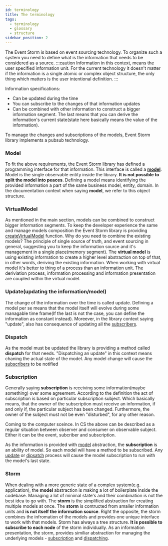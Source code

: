 ```yaml
---
id: terminology
title: The terminology
tags:
  - terminology
  - glossary
  - structure
sidebar_position: 2
---
```


The Event Storm is based on event sourcing technology. To organize such a system you need to define what is the information that needs to be considered as a source. 
:::caution
Information in this context, means the user specified information unit. For the current technology it doesn't matter if the information is a single atomic or complex object structure, the only thing which matters is the user intentional definition.
:::

Information specifications:
- Can be updated during the time
- You can subscribe to the changes of that information updates
- Can be combined with other information to construct a bigger information segment. The last means that you can derive the information's current state(state here basically means the value of the information).

To manage the changes and subscriptions of the models, Event Storm library implements a pubsub technology.

### Model
To fit the above requirements, the Event Storm library has defined a programming interface for that information. This interface is called a **[model](/docs/api-reference/model)**. Model is the single observable entity inside the library. **It is not possible to split the model into peaces**. Defining a model means identifying the provided information a part of the same business model, entity, domain. 
In the documentation context when saying **model**, we refer to this object structure.

### VirtualModel
As mentioned in the main section, models can be combined to construct bigger information segments. To keep the developer experience the same and manage models composition the Event Storm library is providing [createVirtualModel](/docs/api-reference/virtualModel) function.
Why do you need to combine the existing models? The principle of single source of truth, and event sourcing in general, suggesting you to keep the information source and it's management in a single place(memory segment). The **virtual model** is using existing information to create a higher level abstraction on top of that, in other words, deriving the existing information.
When working with virtual model it's better to thing of a process than an information unit. The deriviation process, information processing and information presentation are coupled within the virtual model. 

### Update(updating the information/model)
The change of the information over the time is called update. Defining a model per se means that the model itself will evolve during some managable time frame(If the last is not the case, you can define the information as constant instead). Moreever, in the library context saying "update", also has consequence of updating all the [subscribers](#subscription).

### Dispatch
As the model must be updated the library is providing a method called **dispatch** for that needs. "Dispatching an update" in this context means chaning the actual state of the model. Any model change will cause the [subscribers](#subscription) to be notified

### Subscription
Generally saying **subscription** is receiving some information(maybe something) over some agreement. According to the definition the act of subscription is based on particular subscription subject. Which basically means, that the owner of the subscription must receive an information, if and only if, the particular subject has been changed. Furthermore, the owner of the subject must not be even "disturbed", for any other reason.

Coming to the computer sceince. In CS the above can be described as a regular situation between observer and consumer on observable subject. Either it can be the event, subcriber and subscription. 

As the information is provided with [model](#model) abstraction, the **subscription** is an ability of model. So each model will have a method to be subscribed. Any [update](#update) or [dipsatch](#dispatch) process will cause the model subscription to run with the model's last state.

### Storm
When dealing with a more generic state of a complex system(e.g. application), the **model** abstraction is making a lot of boilerplate inside the codebase. Managing a lot of minimal state's and their combination is not the best idea to go with. The **storm** is the simplified abstraction for creating multiple models at once. The **storm** is contructed from smaller information units and **is not itself the information source**. Right the opposite, the storm combines the infromation of the models and provides one unique interface to work with that models.
Storm has always a tree structure. **It is possible to subscribe to each node** of the storm individually.
As an information presentation, the storm, provides similiar abstraction for managing the underlying models - [subscription](#subscription) and [dispatching](#dispatch).
